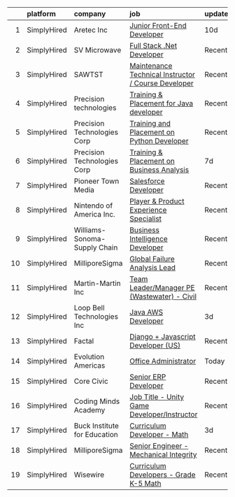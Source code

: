 

|    | platform    | company                      | job                                                                                                                                                                   | update_time   | location              |
|---:|:------------|:-----------------------------|:----------------------------------------------------------------------------------------------------------------------------------------------------------------------|:--------------|:----------------------|
|  1 | SimplyHired | Aretec Inc                   | [Junior Front-End Developer](https://www.simplyhired.com/job/OP0-VH7EMmJpHuPJR2NszMBm75D3v7YmCh7BFgqlhERQDIWj_A0mFw?q=interactive+developer)                          | 10d           | Remote                |
|  2 | SimplyHired | SV Microwave                 | [Full Stack .Net Developer](https://www.simplyhired.com/job/GhzGJbQKi3DCMUcWN5ptzdArAiCbPiKO1oRqU3SY7SscNSsUupc8aA?q=interactive+developer)                           | Recently      | West Palm Beach, FL   |
|  3 | SimplyHired | SAWTST                       | [Maintenance Technical Instructor / Course Developer](https://www.simplyhired.com/job/wpUKxfzg5oPW3Mii0FsnUzKwedBuTwcxb_3xNY6KDgDa6KOzaalSiw?q=interactive+developer) | Recently      | Fort Irwin, CA        |
|  4 | SimplyHired | Precision technologies       | [Training & Placement for Java developer](https://www.simplyhired.com/job/WOrAA5i-yLqeM96QeGOU1BLeMgH0WuQDOHdozrnxP-OipbWmWD7Lkw?q=interactive+developer)             | Recently      | Remote                |
|  5 | SimplyHired | Precision Technologies Corp  | [Training and Placement on Python Developer](https://www.simplyhired.com/job/RsK0OW3mbA8bpRv_W3XVcqrhd9QyoaTjLG2pVPQero5tCOTqfjBamQ?q=interactive+developer)          | Recently      | Monmouth Junction, NJ |
|  6 | SimplyHired | Precision Technologies Corp  | [Training & Placement on Business Analysis](https://www.simplyhired.com/job/6LityOmGPGDDinRwqwtR12_aOIZZjBekKhhzGq9OHCy1YN8VQ9kswg?q=interactive+developer)           | 7d            | Monmouth Junction, NJ |
|  7 | SimplyHired | Pioneer Town Media           | [Salesforce Developer](https://www.simplyhired.com/job/HOZWl6sWxsvdg443guXUK0jkcQhetH5SITyx5Pgn-4BQ0T6YXfaTpQ?q=interactive+developer)                                | Recently      | Remote                |
|  8 | SimplyHired | Nintendo of America Inc.     | [Player & Product Experience Specialist](https://www.simplyhired.com/job/0G6gCH12cqwQpSXdj1PgOd9L8Ocr_SivB4T-iiwtn_z6K99u9YlXvg?q=interactive+developer)              | Recently      | Redmond, WA           |
|  9 | SimplyHired | Williams-Sonoma-Supply Chain | [Business Intelligence Developer](https://www.simplyhired.com/job/DOVrNdSlXpxMLIOMaFU1urU270XPD1XK-hW-H29mE6_ao4t7523Owg?q=interactive+developer)                     | Recently      | Olive Branch, MS      |
| 10 | SimplyHired | MilliporeSigma               | [Global Failure Analysis Lead](https://www.simplyhired.com/job/3mTpY2aeNAX4Vuhv0r4cJN_-U_dDGRACh17zZ7ynCB-YXSOQZFPT-g?q=interactive+developer)                        | Recently      | Sheboygan Falls, WI   |
| 11 | SimplyHired | Martin-Martin Inc            | [Team Leader/Manager PE (Wastewater) - Civil](https://www.simplyhired.com/job/ekaskZnN6VLfXCfwe6Zd_NxEzGgD92gaKHll49kCGVTFf1KGwGKj-A?q=interactive+developer)         | Recently      | Lakewood, CO          |
| 12 | SimplyHired | Loop Bell Technologies Inc   | [Java AWS Developer](https://www.simplyhired.com/job/YuGlfuJdwlyc1VRhPTAcydNAZnqcajONKXHKyblPdRWr7laZPsKIUQ?q=interactive+developer)                                  | 3d            | Houston, TX           |
| 13 | SimplyHired | Factal                       | [Django + Javascript Developer (US)](https://www.simplyhired.com/job/xSUW31coVq_Ud40LWleD_wiSXopxXqTzUgSorPZk4TgAGJoxkIGhTw?q=interactive+developer)                  | Recently      | Remote                |
| 14 | SimplyHired | Evolution Americas           | [Office Administrator](https://www.simplyhired.com/job/XQAGveiyoH4lGhKhky0UpUE0LnNzYroxOOTF8__KBpckSwah_V5cNQ?q=interactive+developer)                                | Today         | Atlantic City, NJ     |
| 15 | SimplyHired | Core Civic                   | [Senior ERP Developer](https://www.simplyhired.com/job/4w4unxVESQsgVKBZj5znRfiu8S71r115NI66QlY_UweH6lqOq7vb7w?q=interactive+developer)                                | Recently      | Brentwood, TN         |
| 16 | SimplyHired | Coding Minds Academy         | [Job Title - Unity Game Developer/Instructor](https://www.simplyhired.com/job/I-tVZtGPfmGEpdywHtQ8yGielfx0231tHugzQEe2AR9x4IwoelJ90A?q=interactive+developer)         | Recently      | Remote                |
| 17 | SimplyHired | Buck Institute for Education | [Curriculum Developer - Math](https://www.simplyhired.com/job/CjFo5GY732T_cdeS8fpyL-29vyucIKVL0VC0Q2j10uATcI-wbzk1WQ?q=interactive+developer)                         | 3d            | Remote                |
| 18 | SimplyHired | MilliporeSigma               | [Senior Engineer - Mechanical Integrity](https://www.simplyhired.com/job/XB0Lt_ANIYWXf_GJPghKgMuhcV4D1sNJEAHdUBiIdgZm7dPbOmYdiQ?q=interactive+developer)              | Recently      | Sheboygan Falls, WI   |
| 19 | SimplyHired | Wisewire                     | [Curriculum Developers - Grade K-5 Math](https://www.simplyhired.com/job/o3Dvfmu9F4tfSIkE69AhpvwU2YF80eLGQZ46n7tpRrYQWocy6gHCRw?q=interactive+developer)              | Recently      | Remote                |